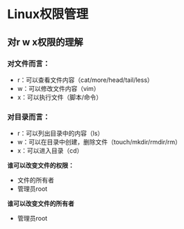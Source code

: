 # Linux权限管理
## 对r w x权限的理解
### 对文件而言：
- r：可以查看文件内容（cat/more/head/tail/less）
- w：可以修改文件内容（vim）
- x：可以执行文件（脚本/命令）

### 对目录而言：
- r：可以列出目录中的内容（ls）
- w：可以在目录中创建，删除文件（touch/mkdir/rmdir/rm）
- x：可以进入目录（cd）

**谁可以改变文件的权限：** <br/>
- 文件的所有者
- 管理员root

**谁可以改变文件的所有者** <br/>
- 管理员root